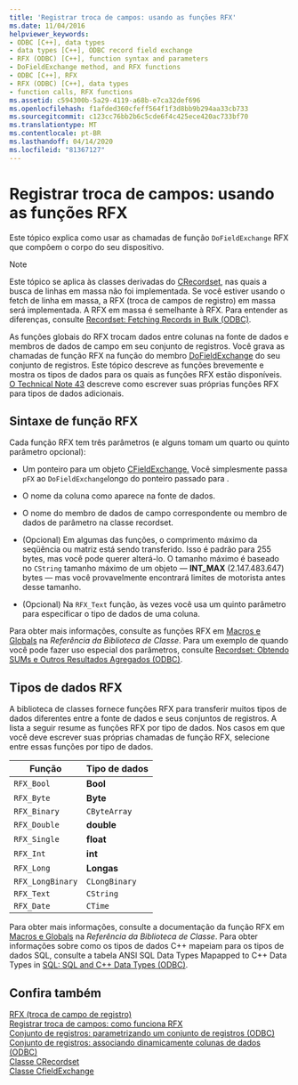 ```yaml
---
title: 'Registrar troca de campos: usando as funções RFX'
ms.date: 11/04/2016
helpviewer_keywords:
- ODBC [C++], data types
- data types [C++], ODBC record field exchange
- RFX (ODBC) [C++], function syntax and parameters
- DoFieldExchange method, and RFX functions
- ODBC [C++], RFX
- RFX (ODBC) [C++], data types
- function calls, RFX functions
ms.assetid: c594300b-5a29-4119-a68b-e7ca32def696
ms.openlocfilehash: f1afded360cfeff564f1f3d8bb9b294aa33cb733
ms.sourcegitcommit: c123cc76bb2b6c5cde6f4c425ece420ac733bf70
ms.translationtype: MT
ms.contentlocale: pt-BR
ms.lasthandoff: 04/14/2020
ms.locfileid: "81367127"
---
```

# <a name="record-field-exchange-using-the-rfx-functions"></a>Registrar troca de campos: usando as funções RFX

Este tópico explica como usar as chamadas de função `DoFieldExchange` RFX que compõem o corpo do seu dispositivo.

> [!NOTE]
> Este tópico se aplica às classes derivadas do [CRecordset,](../../mfc/reference/crecordset-class.md) nas quais a busca de linhas em massa não foi implementada. Se você estiver usando o fetch de linha em massa, a RFX (troca de campos de registro) em massa será implementada. A RFX em massa é semelhante à RFX. Para entender as diferenças, consulte [Recordset: Fetching Records in Bulk (ODBC)](../../data/odbc/recordset-fetching-records-in-bulk-odbc.md).

As funções globais do RFX trocam dados entre colunas na fonte de dados e membros de dados de campo em seu conjunto de registros. Você grava as chamadas de função RFX na função do membro [DoFieldExchange](../../mfc/reference/crecordset-class.md#dofieldexchange) do seu conjunto de registros. Este tópico descreve as funções brevemente e mostra os tipos de dados para os quais as funções RFX estão disponíveis. [O Technical Note 43](../../mfc/tn043-rfx-routines.md) descreve como escrever suas próprias funções RFX para tipos de dados adicionais.

## <a name="rfx-function-syntax"></a><a name="_core_rfx_function_syntax"></a>Sintaxe de função RFX

Cada função RFX tem três parâmetros (e alguns tomam um quarto ou quinto parâmetro opcional):

- Um ponteiro para um objeto [CFieldExchange.](../../mfc/reference/cfieldexchange-class.md) Você simplesmente passa `pFX` ao `DoFieldExchange`longo do ponteiro passado para .

- O nome da coluna como aparece na fonte de dados.

- O nome do membro de dados de campo correspondente ou membro de dados de parâmetro na classe recordset.

- (Opcional) Em algumas das funções, o comprimento máximo da seqüência ou matriz está sendo transferido. Isso é padrão para 255 bytes, mas você pode querer alterá-lo. O tamanho máximo é baseado no `CString` tamanho máximo de um objeto — **INT_MAX** (2.147.483.647) bytes — mas você provavelmente encontrará limites de motorista antes desse tamanho.

- (Opcional) Na `RFX_Text` função, às vezes você usa um quinto parâmetro para especificar o tipo de dados de uma coluna.

Para obter mais informações, consulte as funções RFX em [Macros e Globals](../../mfc/reference/mfc-macros-and-globals.md) na *Referência da Biblioteca de Classe*. Para um exemplo de quando você pode fazer uso especial dos parâmetros, consulte [Recordset: Obtendo SUMs e Outros Resultados Agregados (ODBC)](../../data/odbc/recordset-obtaining-sums-and-other-aggregate-results-odbc.md).

## <a name="rfx-data-types"></a><a name="_core_rfx_data_types"></a>Tipos de dados RFX

A biblioteca de classes fornece funções RFX para transferir muitos tipos de dados diferentes entre a fonte de dados e seus conjuntos de registros. A lista a seguir resume as funções RFX por tipo de dados. Nos casos em que você deve escrever suas próprias chamadas de função RFX, selecione entre essas funções por tipo de dados.

|Função|Tipo de dados|
|--------------|---------------|
|`RFX_Bool`|**Bool**|
|`RFX_Byte`|**Byte**|
|`RFX_Binary`|`CByteArray`|
|`RFX_Double`|**double**|
|`RFX_Single`|**float**|
|`RFX_Int`|**int**|
|`RFX_Long`|**Longas**|
|`RFX_LongBinary`|`CLongBinary`|
|`RFX_Text`|`CString`|
|`RFX_Date`|`CTime`|

Para obter mais informações, consulte a documentação da função RFX em [Macros e Globals](../../mfc/reference/mfc-macros-and-globals.md) na *Referência da Biblioteca de Classe*. Para obter informações sobre como os tipos de dados C++ mapeiam para os tipos de dados SQL, consulte a tabela ANSI SQL Data Types Mapapped to C++ Data Types in [SQL: SQL and C++ Data Types (ODBC)](../../data/odbc/sql-sql-and-cpp-data-types-odbc.md).

## <a name="see-also"></a>Confira também

[RFX (troca de campo de registro)](../../data/odbc/record-field-exchange-rfx.md)<br/>
[Registrar troca de campos: como funciona RFX](../../data/odbc/record-field-exchange-how-rfx-works.md)<br/>
[Conjunto de registros: parametrizando um conjunto de registros (ODBC)](../../data/odbc/recordset-parameterizing-a-recordset-odbc.md)<br/>
[Conjunto de registros: associando dinamicamente colunas de dados (ODBC)](../../data/odbc/recordset-dynamically-binding-data-columns-odbc.md)<br/>
[Classe CRecordset](../../mfc/reference/crecordset-class.md)<br/>
[Classe CfieldExchange](../../mfc/reference/cfieldexchange-class.md)
